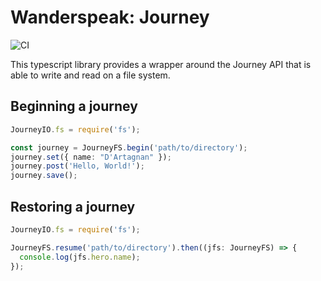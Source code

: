# Wanderspeak: Journey

![CI](https://github.com/wanderspeak/journey-fs/workflows/CI/badge.svg)

This typescript library provides a wrapper around the Journey API that is able to write and read on a file system.

## Beginning a journey

```ts
JourneyIO.fs = require('fs');

const journey = JourneyFS.begin('path/to/directory');
journey.set({ name: "D'Artagnan" });
journey.post('Hello, World!');
journey.save();
```

## Restoring a journey

```ts
JourneyIO.fs = require('fs');

JourneyFS.resume('path/to/directory').then((jfs: JourneyFS) => {
  console.log(jfs.hero.name);
});
```
